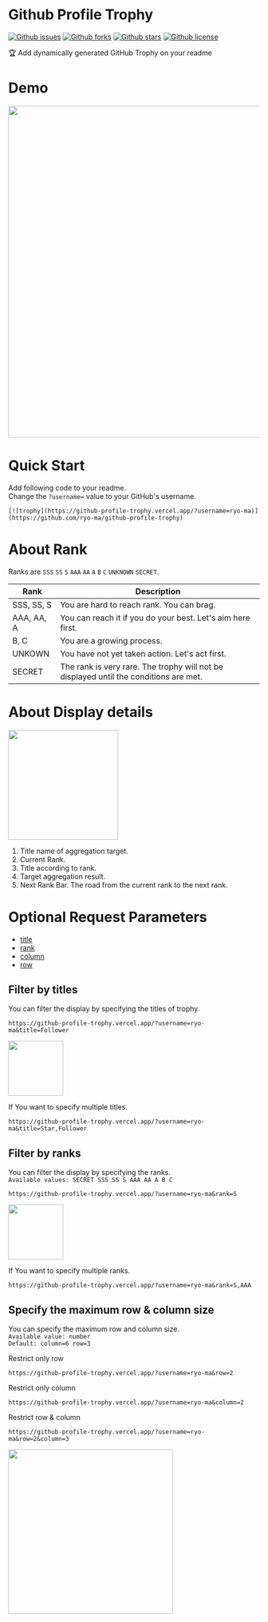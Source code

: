 # Github Profile Trophy

[![Github issues](https://img.shields.io/github/issues/ryo-ma/github-profile-trophy)](https://github.com/ryo-ma/github-profile-trophy/issues)
[![Github forks](https://img.shields.io/github/forks/ryo-ma/github-profile-trophy)](https://github.com/ryo-ma/github-profile-trophy/network/members)
[![Github stars](https://img.shields.io/github/stars/ryo-ma/github-profile-trophy)](https://github.com/ryo-ma/github-profile-trophy/stargazers)
[![Github license](https://img.shields.io/github/license/ryo-ma/github-profile-trophy)](https://github.com/ryo-ma/github-profile-trophy/)

🏆 Add dynamically generated GitHub Trophy on your readme

# Demo

<img width="665" src="https://user-images.githubusercontent.com/6661165/91642602-ab9dd480-ea67-11ea-9c9b-e59169b41c81.png">

# Quick Start

Add following code to your readme.  
Change the `?username=` value to your GitHub's username.

```
[![trophy](https://github-profile-trophy.vercel.app/?username=ryo-ma)](https://github.com/ryo-ma/github-profile-trophy)
```

# About Rank

Ranks are `SSS` `SS` `S` `AAA` `AA` `A` `B` `C` `UNKNOWN` `SECRET`.

|  Rank  |  Description  |
| ---- | ---- |
|  SSS, SS, S  | You are hard to reach rank. You can brag.  |
|  AAA, AA, A  | You can reach it if you do your best. Let's aim here first.  |
|  B, C  | You are a growing process.  |
| UNKOWN | You have not yet taken action. Let's act first. |
| SECRET | The rank is very rare. The trophy will not be displayed until the conditions are met. |

# About Display details

<img width="220" src="https://user-images.githubusercontent.com/6661165/91642962-6333e600-ea6a-11ea-83af-e371e996bfa6.png">

1. Title name of aggregation target.
2. Current Rank.
3. Title according to rank.
4. Target aggregation result.
5. Next Rank Bar. The road from the current rank to the next rank.


# Optional Request Parameters

* [title](#filter-by-titles)
* [rank](#filter-by-ranks)
* [column](#specify-the-maximum-row--column-size)
* [row](#specify-the-maximum-row--column-size)

## Filter by titles

You can filter the display by specifying the titles of trophy.  

```
https://github-profile-trophy.vercel.app/?username=ryo-ma&title=Follower
```
<img width="110" src="https://user-images.githubusercontent.com/6661165/91642632-e3a51780-ea67-11ea-9b38-06f24a2ee692.png">

If You want to specify multiple titles.

```
https://github-profile-trophy.vercel.app/?username=ryo-ma&title=Star,Follower
```

## Filter by ranks

You can filter the display by specifying the ranks.  
`Available values: SECRET SSS SS S AAA AA A B C`

```
https://github-profile-trophy.vercel.app/?username=ryo-ma&rank=S
```

<img width="110" src="https://user-images.githubusercontent.com/6661165/91642657-1cdd8780-ea68-11ea-994b-4568a55cd22a.png">

If You want to specify multiple ranks.

```
https://github-profile-trophy.vercel.app/?username=ryo-ma&rank=S,AAA
```


## Specify the maximum row & column size

You can specify the maximum row and column size.  
`Available value: number`  
`Default: column=6 row=3`

Restrict only row
```
https://github-profile-trophy.vercel.app/?username=ryo-ma&row=2
```

Restrict only column
```
https://github-profile-trophy.vercel.app/?username=ryo-ma&column=2
```

Restrict row & column
```
https://github-profile-trophy.vercel.app/?username=ryo-ma&row=2&column=3
```

<img width="330" src="https://user-images.githubusercontent.com/6661165/91642701-780f7a00-ea68-11ea-8190-c3b2c7b70e7e.png">
